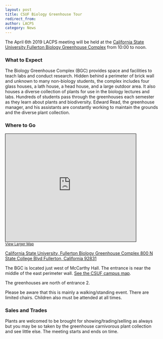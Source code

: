 ```yaml
---
layout: post
title: CSUF Biology Greenhouse Tour
redirect_from:
author: LACPS
category: News
---
```


The April 6th 2019 LACPS meeting will be held at the [California State University Fullerton Biology Greenhouse Complex](http://biology.fullerton.edu/facilities/greenhouse/) from 10:00 to noon.

### What to Expect

The Biology Greenhouse Complex (BGC) provides space and facilities to teach labs and conduct research. Hidden behind a perimeter of brick wall and unknown to many non-biology students, the complex includes four glass houses, a lath house, a head house, and a large outdoor area. It also houses a diverse collection of plants for use in the biology lectures and labs. Hundreds of students pass through the greenhouses each semester as they learn about plants and biodiversity. Edward Read, the greenhouse manager, and his assistants are constantly working to maintain the grounds and the diverse plant collection.

### Where to Go

<iframe width="425" height="350" frameborder="0" scrolling="no" marginheight="0" marginwidth="0" src="https://www.openstreetmap.org/export/embed.html?bbox=-117.8940510749817%2C33.87655304861266%2C-117.88300037384035%2C33.88232492233888&amp;layer=mapnik" style="border: 1px solid black"></iframe><br/><small><a href="https://www.openstreetmap.org/#map=17/33.87944/-117.88853&amp;layers=N">View Larger Map</a></small>

[California State University, Fullerton Biology Greenhouse Complex
800 N State College Blvd
Fullerton, California 92831](https://www.openstreetmap.org/#map=17/33.87944/-117.88853&layers=N)

The BGC is located just west of McCarthy Hall. The entrance is near the middle of the east perimeter wall. [See the CSUF campus map](http://www.fullerton.edu/campusmap/).

The greenhouses are north of entrance 2.

Please be aware that this is mainly a walking/standing event. There are limited chairs. Children also must be attended at all times.

### Sales and Trades

Plants are welcomed to be brought for showing/trading/selling as always but you may be so taken by the greenhouse carnivorous plant collection and see little else. The meeting starts and ends on time.
